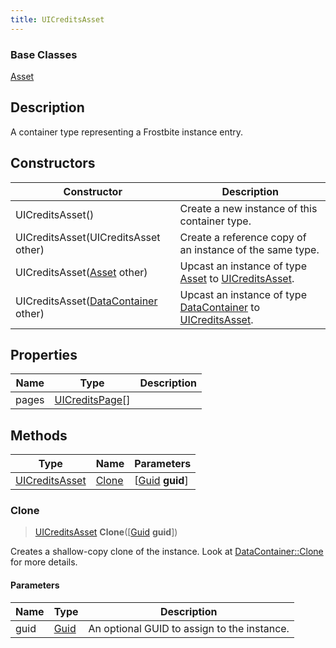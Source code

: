 ```yaml
---
title: UICreditsAsset
---
```

### Base Classes

[Asset](/vext/ref/fb/asset/)

## Description

A container type representing a Frostbite instance entry.

## Constructors

| Constructor                                                               | Description                                                                                                         |
| ------------------------------------------------------------------------- | ------------------------------------------------------------------------------------------------------------------- |
| UICreditsAsset()                                                          | Create a new instance of this container type.                                                                       |
| UICreditsAsset(UICreditsAsset other)                                      | Create a reference copy of an instance of the same type.                                                            |
| UICreditsAsset([Asset](/vext/ref/fb/asset/) other)                                      | Upcast an instance of type [Asset](/vext/ref/fb/asset/) to [UICreditsAsset](/vext/ref/fb/uicreditsasset/).                                      |
| UICreditsAsset([DataContainer](/vext/ref/shared/class/datacontainer) other) | Upcast an instance of type [DataContainer](/vext/ref/shared/class/datacontainer) to [UICreditsAsset](/vext/ref/fb/uicreditsasset/). |

## Properties

| Name  | Type                               | Description |
| ----- | ---------------------------------- | ----------- |
| pages | [UICreditsPage](/vext/ref/fb/uicreditspage/)\[\] |             |

## Methods

| Type                             | Name            | Parameters                                     |
| -------------------------------- | --------------- | ---------------------------------------------- |
| [UICreditsAsset](/vext/ref/fb/uicreditsasset/) | [Clone](#clone) | \[[Guid](/vext/ref/shared/class/guid) **guid**\] |

### Clone

> [UICreditsAsset](/vext/ref/fb/uicreditsasset/) **Clone**(\[[Guid](/vext/ref/shared/class/guid) **guid**\])

Creates a shallow-copy clone of the instance. Look at [DataContainer::Clone](/vext/ref/shared/class/datacontainer#clone) for more details.

#### Parameters

| Name | Type         | Description                                 |
| ---- | ------------ | ------------------------------------------- |
| guid | [Guid](/vext/ref/shared/class/guid/) | An optional GUID to assign to the instance. |
